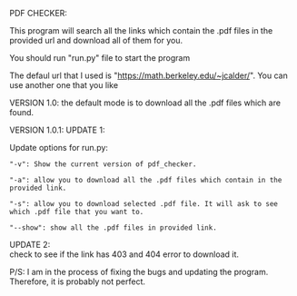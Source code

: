 PDF CHECKER:

This program will search all the links which contain the .pdf files in the provided url and download all of them for you. 

You should run "run.py" file to start the program

The defaul url that I used is "https://math.berkeley.edu/~jcalder/". You can use another one that you like 

VERSION 1.0: 
  the default mode is to download all the .pdf files which are found. 
  
VERSION 1.0.1: 
UPDATE 1: 

  Update options for run.py: 
  
    "-v": Show the current version of pdf_checker.
    
    "-a": allow you to download all the .pdf files which contain in the provided link.
    
    "-s": allow you to download selected .pdf file. It will ask to see which .pdf file that you want to.
    
    "--show": show all the .pdf files in provided link.

UPDATE 2:  
  check to see if the link has 403 and 404 error to download it. 

P/S: I am in the process of fixing the bugs and updating the program. Therefore, it is probably not perfect. 



